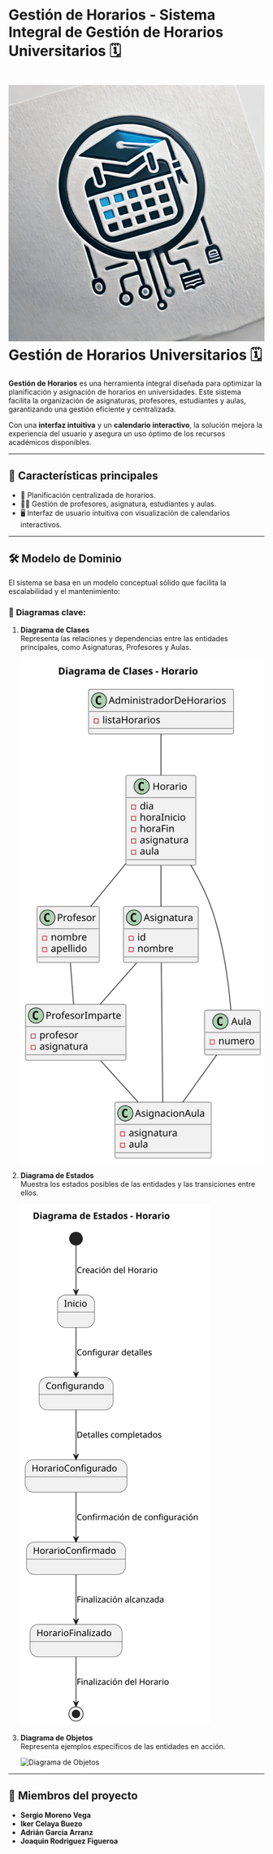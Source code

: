 # Gestión de Horarios - Sistema Integral de Gestión de Horarios Universitarios 🗓️

# ![Gestión de Horarios](logo.png) Gestión de Horarios Universitarios 🗓️

**Gestión de Horarios** es una herramienta integral diseñada para optimizar la planificación y asignación de horarios en universidades. Este sistema facilita la organización de asignaturas, profesores, estudiantes y aulas, garantizando una gestión eficiente y centralizada.  

Con una **interfaz intuitiva** y un **calendario interactivo**, la solución mejora la experiencia del usuario y asegura un uso óptimo de los recursos académicos disponibles.

---

## 🚀 **Características principales**
- 📅 Planificación centralizada de horarios.
- 👩‍🏫 Gestión de profesores, asignatura, estudiantes y aulas.
- 🖥️ Interfaz de usuario intuitiva con visualización de calendarios interactivos.

---

## 🛠️ **Modelo de Dominio**
El sistema se basa en un modelo conceptual sólido que facilita la escalabilidad y el mantenimiento:

### 📌 **Diagramas clave**:
1. **Diagrama de Clases**  
   Representa las relaciones y dependencias entre las entidades principales, como Asignaturas, Profesores y Aulas.
   
   ![Diagrama de Clases](images/modelosUML/modelosUML/DiagramaDeClases.svg)

2. **Diagrama de Estados**  
   Muestra los estados posibles de las entidades y las transiciones entre ellos.

   ![Diagrama de Estados](images/modelosUML/modelosUML/DiagramaDeEstados.svg)

3. **Diagrama de Objetos**  
   Representa ejemplos específicos de las entidades en acción.

   ![Diagrama de Objetos](images/modelosUML/modelosUML/diagrama_objetos.png)

---

## 👥 **Miembros del proyecto**
- **Sergio Moreno Vega**
- **Iker Celaya Buezo**
- **Adrián Garcia Arranz**
- **Joaquin Rodriguez Figueroa**

